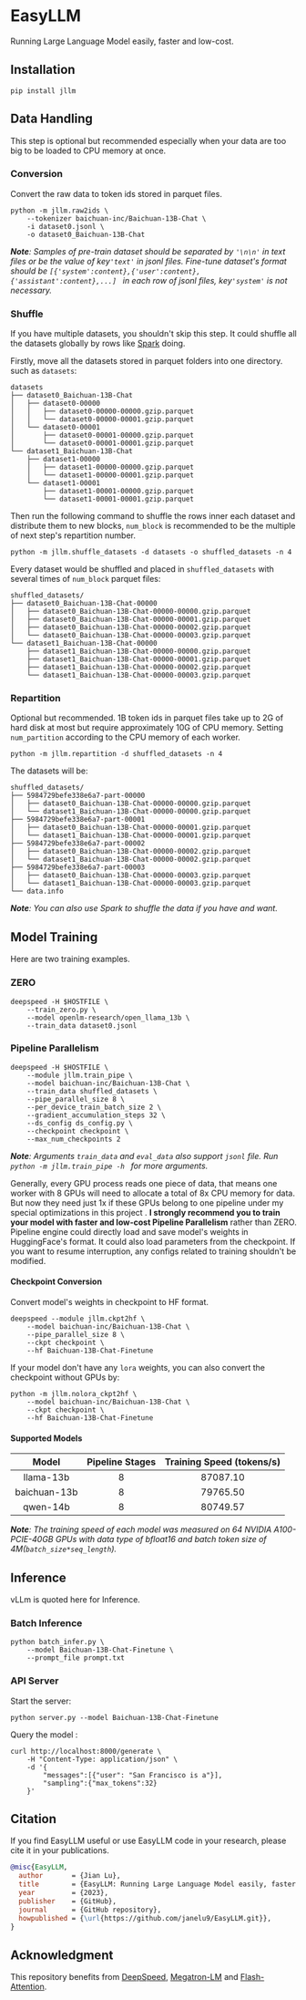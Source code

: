 # EasyLLM

Running Large Language Model easily, faster and low-cost.

## Installation

```shell
pip install jllm
```

## Data Handling

This step is optional but recommended especially when your data are too big to be loaded to CPU memory at once.

### Conversion

Convert the raw data to token ids stored in parquet files.

```shell
python -m jllm.raw2ids \
    --tokenizer baichuan-inc/Baichuan-13B-Chat \
    -i dataset0.jsonl \
    -o dataset0_Baichuan-13B-Chat
```

***Note**: Samples of pre-train dataset should be separated by `'\n\n'` in text files or be the value of  key`'text'` in jsonl files. Fine-tune dataset's format should be `[{'system':content},{'user':content},{'assistant':content},...] ` in each row of jsonl files, key`'system'` is not necessary.*

### Shuffle

If you have multiple datasets, you shouldn't skip this step. It could shuffle all the datasets globally by rows like [Spark](https://spark.apache.org) doing. 

Firstly, move all the datasets stored in parquet folders into one directory. such as `datasets`:

```shell
datasets
├── dataset0_Baichuan-13B-Chat
│   ├── dataset0-00000
│   │   ├── dataset0-00000-00000.gzip.parquet
│   │   └── dataset0-00000-00001.gzip.parquet
│   └── dataset0-00001
│       ├── dataset0-00001-00000.gzip.parquet
│       └── dataset0-00001-00001.gzip.parquet
└── dataset1_Baichuan-13B-Chat
    ├── dataset1-00000
    │   ├── dataset1-00000-00000.gzip.parquet
    │   └── dataset1-00000-00001.gzip.parquet
    └── dataset1-00001
        ├── dataset1-00001-00000.gzip.parquet
        └── dataset1-00001-00001.gzip.parquet
```

Then run the following command to shuffle the rows inner each dataset and distribute them to new blocks, `num_block` is recommended to be the multiple of next step's repartition number.

```shell
python -m jllm.shuffle_datasets -d datasets -o shuffled_datasets -n 4
```

Every dataset would be shuffled and placed in `shuffled_datasets` with several times of `num_block` parquet files:

```shell
shuffled_datasets/
├── dataset0_Baichuan-13B-Chat-00000
│   ├── dataset0_Baichuan-13B-Chat-00000-00000.gzip.parquet
│   ├── dataset0_Baichuan-13B-Chat-00000-00001.gzip.parquet
│   ├── dataset0_Baichuan-13B-Chat-00000-00002.gzip.parquet
│   └── dataset0_Baichuan-13B-Chat-00000-00003.gzip.parquet
└── dataset1_Baichuan-13B-Chat-00000
    ├── dataset1_Baichuan-13B-Chat-00000-00000.gzip.parquet
    ├── dataset1_Baichuan-13B-Chat-00000-00001.gzip.parquet
    ├── dataset1_Baichuan-13B-Chat-00000-00002.gzip.parquet
    └── dataset1_Baichuan-13B-Chat-00000-00003.gzip.parquet
```

### Repartition 

Optional but recommended. 1B token ids in parquet files take up to 2G of hard disk at most but require approximately 10G of CPU memory. Setting `num_partition` according to the CPU memory of each worker.

```shell
python -m jllm.repartition -d shuffled_datasets -n 4
```

The datasets will be:

```shell
shuffled_datasets/
├── 5984729befe338e6a7-part-00000
│   ├── dataset0_Baichuan-13B-Chat-00000-00000.gzip.parquet
│   └── dataset1_Baichuan-13B-Chat-00000-00000.gzip.parquet
├── 5984729befe338e6a7-part-00001
│   ├── dataset0_Baichuan-13B-Chat-00000-00001.gzip.parquet
│   └── dataset1_Baichuan-13B-Chat-00000-00001.gzip.parquet
├── 5984729befe338e6a7-part-00002
│   ├── dataset0_Baichuan-13B-Chat-00000-00002.gzip.parquet
│   └── dataset1_Baichuan-13B-Chat-00000-00002.gzip.parquet
├── 5984729befe338e6a7-part-00003
│   ├── dataset0_Baichuan-13B-Chat-00000-00003.gzip.parquet
│   └── dataset1_Baichuan-13B-Chat-00000-00003.gzip.parquet
└── data.info
```

***Note**: You can also use Spark to shuffle the data if you have and want.*

## Model Training

Here are two training examples.

### ZERO

```shell
deepspeed -H $HOSTFILE \
	--train_zero.py \
    --model openlm-research/open_llama_13b \
    --train_data dataset0.jsonl
```

### Pipeline Parallelism

```shell
deepspeed -H $HOSTFILE \
	--module jllm.train_pipe \
    --model baichuan-inc/Baichuan-13B-Chat \
    --train_data shuffled_datasets \
    --pipe_parallel_size 8 \
    --per_device_train_batch_size 2 \
    --gradient_accumulation_steps 32 \
    --ds_config ds_config.py \
    --checkpoint checkpoint \
    --max_num_checkpoints 2
```

***Note**: Arguments `train_data` and `eval_data` also support `jsonl` file. Run `python -m jllm.train_pipe -h ` for more arguments.* 

Generally, every GPU process reads one piece of data, that means one worker with 8 GPUs will need to allocate a total of 8x CPU memory for data.  But now they need just 1x if these GPUs belong to one pipeline under my special optimizations in this project . **I strongly recommend you to train your model with faster and low-cost Pipeline Parallelism** rather than ZERO. Pipeline engine could directly load and save model's weights in HuggingFace's format. It could also load parameters from the checkpoint. If you want to resume interruption, any configs related to training shouldn't be modified.

#### Checkpoint Conversion

Convert model's weights in checkpoint to HF format.

```shell
deepspeed --module jllm.ckpt2hf \
	--model baichuan-inc/Baichuan-13B-Chat \
	--pipe_parallel_size 8 \
	--ckpt checkpoint \
	--hf Baichuan-13B-Chat-Finetune
```

If your model don't have any `lora` weights, you can also convert the checkpoint without GPUs by:

```shell
python -m jllm.nolora_ckpt2hf \
	--model baichuan-inc/Baichuan-13B-Chat \
	--ckpt checkpoint \
	--hf Baichuan-13B-Chat-Finetune
```

#### Supported Models

|    Model     | Pipeline Stages | Training Speed (tokens/s) |
| :----------: | :-------------: | :-----------------------: |
|  llama-13b   |        8        |         87087.10          |
| baichuan-13b |        8        |         79765.50          |
|   qwen-14b   |        8        |         80749.57          |

***Note**: The training speed of each model was measured on 64 NVIDIA A100-PCIE-40GB GPUs with data type of bfloat16 and batch token size of 4M(`batch_size*seq_length`).*

## Inference

vLLm is quoted here for Inference.

### Batch Inference

```shell
python batch_infer.py \
    --model Baichuan-13B-Chat-Finetune \
    --prompt_file prompt.txt
```

### API Server

Start the server:

```shell
python server.py --model Baichuan-13B-Chat-Finetune
```

Query the model :

```sehll
curl http://localhost:8000/generate \
    -H "Content-Type: application/json" \
    -d '{
        "messages":[{"user": "San Francisco is a"}],
        "sampling":{"max_tokens":32}
    }'
```

## Citation

If you find EasyLLM useful or use EasyLLM  code  in your research, please cite it in your publications.

```bibtex
@misc{EasyLLM,
  author       = {Jian Lu},
  title        = {EasyLLM: Running Large Language Model easily, faster and low-cost.},
  year         = {2023},
  publisher    = {GitHub},
  journal      = {GitHub repository},
  howpublished = {\url{https://github.com/janelu9/EasyLLM.git}},
}
```

## Acknowledgment

This repository benefits from [DeepSpeed](https://github.com/microsoft/DeepSpeed),  [Megatron-LM](https://github.com/NVIDIA/Megatron-LM.git) and [Flash-Attention](https://github.com/Dao-AILab/flash-attention.git).
